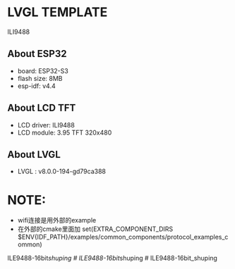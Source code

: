
# LVGL TEMPLATE
ILI9488

## About ESP32

* board: ESP32-S3
* flash size: 8MB
* esp-idf: v4.4

## About LCD TFT

* LCD driver: ILI9488
* LCD module: 3.95 TFT  320x480


## About LVGL

* LVGL : v8.0.0-194-gd79ca388

# NOTE:

* wifi连接是用外部的example
* 在外部的cmake里面加 set(EXTRA_COMPONENT_DIRS $ENV{IDF_PATH}/examples/common_components/protocol_examples_common)


I L E 9 4 8 8 - 1 6 b i t _ s h u p i n g  
 #   I L E 9 4 8 8 - 1 6 b i t _ s h u p i n g  
 #   I L E 9 4 8 8 - 1 6 b i t _ s h u p i n g  
 